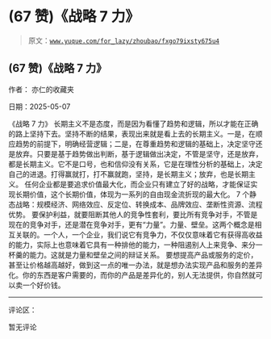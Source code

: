 # (67 赞)《战略 7 力》

> 原文：[`www.yuque.com/for_lazy/zhoubao/fxgo79ixsty675u4`](https://www.yuque.com/for_lazy/zhoubao/fxgo79ixsty675u4)

## (67 赞)《战略 7 力》

作者： 亦仁的收藏夹

日期：2025-05-07

《战略 7 力》
长期主义不是态度，而是因为看懂了趋势和逻辑，所以才能在正确的路上坚持下去。坚持不断的结果，表现出来就是看上去的长期主义。一是，在顺应趋势的前提下，明确经营逻辑；二是，在尊重趋势和逻辑的基础上，决定坚守还是放弃。只要是基于趋势做出判断，基于逻辑做出决定，不管是坚守，还是放弃，都是长期主义。它不是口号，也和信仰没有关系，它是在理性分析的基础上，决定自己的进退。打得赢就打，打不赢就跑，坚持，是长期主义；放弃，也是长期主义。
任何企业都是要追求价值最大化，而企业只有建立了好的战略，才能保证实现长期价值，这个长期价值，体现为一系列的自由现金流折现的最大化。
7 个静态战略：规模经济、网络效应、反定位、转换成本、品牌效应、垄断性资源、流程优势。
要保护利益，就要阻断其他人的竞争性套利，要比所有竞争对手，不管是现在的竞争对手，还是潜在竞争对手，更有“力量”。力量、壁垒。这两个概念是相互关联的。一个人，一个企业，我们说它有竞争力，不仅仅意味着它有获得高收益的能力，实际上也意味着它具有一种排他的能力，一种阻遏别人上来竞争、来分一杯羹的能力。这就是力量和壁垒之间的辩证关系。
要想提高产品或服务的定价，甚至让价格越高越好，做到这一点的唯一办法，就是想办法实现产品和服务的差异化。你的东西是客户需要的，而你的产品是差异化的，别人无法提供，你自然就可以卖一个好价钱。

* * *

评论区：

暂无评论